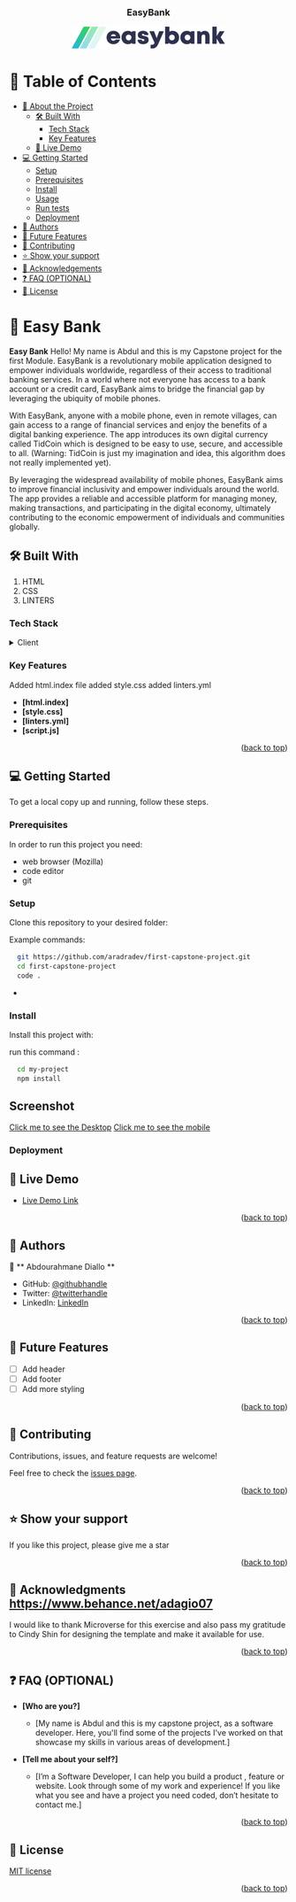 <a name="readme-top"></a>

<div align="center">
 
  <h3><b>EasyBank</b></h3>
  <img src='images/logo.svg' alt='logo' />

</div>



# 📗 Table of Contents

- [📖 About the Project](#about-project)
  - [🛠 Built With](#built-with)
    - [Tech Stack](#tech-stack)
    - [Key Features](#key-features)
  - [🚀 Live Demo](#live-demo)
- [💻 Getting Started](#getting-started)
  - [Setup](#setup)
  - [Prerequisites](#prerequisites)
  - [Install](#install)
  - [Usage](#usage)
  - [Run tests](#run-tests)
  - [Deployment](#triangular_flag_on_post-deployment)
- [👥 Authors](#authors)
- [🔭 Future Features](#future-features)
- [🤝 Contributing](#contributing)
- [⭐️ Show your support](#support)
- [🙏 Acknowledgements](#acknowledgements)
- [❓ FAQ (OPTIONAL)](#faq)
- [📝 License](#license)



# 📖 Easy Bank <a name="setting Up a linters"></a>


**Easy Bank** Hello! My name is Abdul and this is my Capstone project for the first Module.
EasyBank is a revolutionary mobile application designed to empower individuals worldwide, regardless of their access to traditional banking services. In a world where not everyone has access to a bank account or a credit card, EasyBank aims to bridge the financial gap by leveraging the ubiquity of mobile phones.

With EasyBank, anyone with a mobile phone, even in remote villages, can gain access to a range of financial services and enjoy the benefits of a digital banking experience. The app introduces its own digital currency called TidCoin which is designed to be easy to use, secure, and accessible to all. (Warning: TidCoin is just my imagination and idea, this algorithm does not really implemented yet).

By leveraging the widespread availability of mobile phones, EasyBank aims to improve financial inclusivity and empower individuals around the world. The app provides a reliable and accessible platform for managing money, making transactions, and participating in the digital economy, ultimately contributing to the economic empowerment of individuals and communities globally.

## 🛠 Built With <a name="built-with"></a>

1. HTML
2. CSS
3. LINTERS

### Tech Stack <a name="tech-stack"></a>


<details>
  <summary>Client</summary>
  <ul>
    <li><a href="https://reactjs.org/">html</a></li>
    <li><a href="https://reactjs.org/">css</a></li>
    <li><a href="https://reactjs.org/">javaScript</a></li>
    
  </ul>
</details>



### Key Features <a name="key-features"></a>

Added html.index file
added style.css
added linters.yml

- **[html.index]**
- **[style.css]**
- **[linters.yml]**
- **[script.js]**

<p align="right">(<a href="#readme-top">back to top</a>)</p>


## 💻 Getting Started <a name="getting-started"></a>



To get a local copy up and running, follow these steps.

### Prerequisites

In order to run this project you need:

- web browser (Mozilla)
- code editor
- git


### Setup


Clone this repository to your desired folder:


Example commands:

```sh
  git https://github.com/aradradev/first-capstone-project.git
  cd first-capstone-project
  code .
```
-

### Install

Install this project with:


run this command  :

```sh
  cd my-project
  npm install
```

## Screenshot
[Click me to see the Desktop](images/index.html(Desktop)%20(2).png)
[Click me to see the mobile](images/index.html(iPhone%20SE)%20(1).png)


### Deployment

## 🚀 Live Demo <a name="live-demo"></a>


- [Live Demo Link](https://aradradev.github.io/first-capstone-project/)

<p align="right">(<a href="#readme-top">back to top</a>)</p>

## 👥 Authors <a name="authors"></a>

👤 ** Abdourahmane Diallo **

- GitHub: [@githubhandle](https://github.com/aradradev)
- Twitter: [@twitterhandle](https://twitter.com/Abdoul_2023)
- LinkedIn: [LinkedIn](https://www.linkedin.com/in/abdoul-ramane-diallo-15b2a2262/)

<p align="right">(<a href="#readme-top">back to top</a>)</p>



## 🔭 Future Features <a name="future-features"></a>


- [ ] Add header
- [ ] Add footer
- [ ] Add more styling

<p align="right">(<a href="#readme-top">back to top</a>)</p>



## 🤝 Contributing <a name="contributing"></a>

Contributions, issues, and feature requests are welcome!

Feel free to check the [issues page](../../issues/).

<p align="right">(<a href="#readme-top">back to top</a>)</p>


## ⭐️ Show your support <a name="support"></a>



If you like this project, please give me a star

<p align="right">(<a href="#readme-top">back to top</a>)</p>


## 🙏 Acknowledgments <a name="Cindy">https://www.behance.net/adagio07</a>


I would like to thank Microverse for this exercise and also pass my gratitude to Cindy Shin for designing the template and make it available for use. 


<p align="right">(<a href="#readme-top">back to top</a>)</p>



## ❓ FAQ (OPTIONAL) <a name="faq"></a>


- **[Who are you?]**

  - [My name is Abdul and this is my capstone project, as a software developer. Here, you'll find some of the projects I've worked on that showcase my skills in various areas of development.]

- **[Tell me about your self?]**

  - [I’m a Software Developer, I can help you build a product , feature or website. Look through some of my work and experience! If you like what you see and have a project you need coded, don’t hesitate to contact me.]

<p align="right">(<a href="#readme-top">back to top</a>)</p>


## 📝 License <a name="license"></a>

[MIT license](https://github.com/aradradev/Hello-microverse/blob/add-license-1/Licence) 

<p align="right">(<a href="#readme-top">back to top</a>)</p>
<a name="readme-top"></a>
